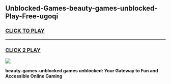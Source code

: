 
## Unblocked-Games-beauty-games-unblocked-Play-Free-ugoqi
<h3>
<a href="https://premium76.site?title=beauty-games-unblocked&ref=23A">CLICK TO PLAY</a></h3>
<hr>

<h3>
<a href="https://premium76.site?title=beauty-games-unblocked&ref=23A">CLICK 2 PLAY</a>
  
</h3>

<a href="https://premium76.site?title=beauty-games-unblocked&ref=23A"><img src="https://clearcache.store/games.png"></a>


**beauty-games-unblocked games unblocked: Your Gateway to Fun and Accessible Online Gaming**

